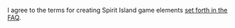 I agree to the terms for creating Spirit Island game elements [set forth in the FAQ](https://querki.net/u/darker/spirit-island-faq/#!.9v5ka4u).
